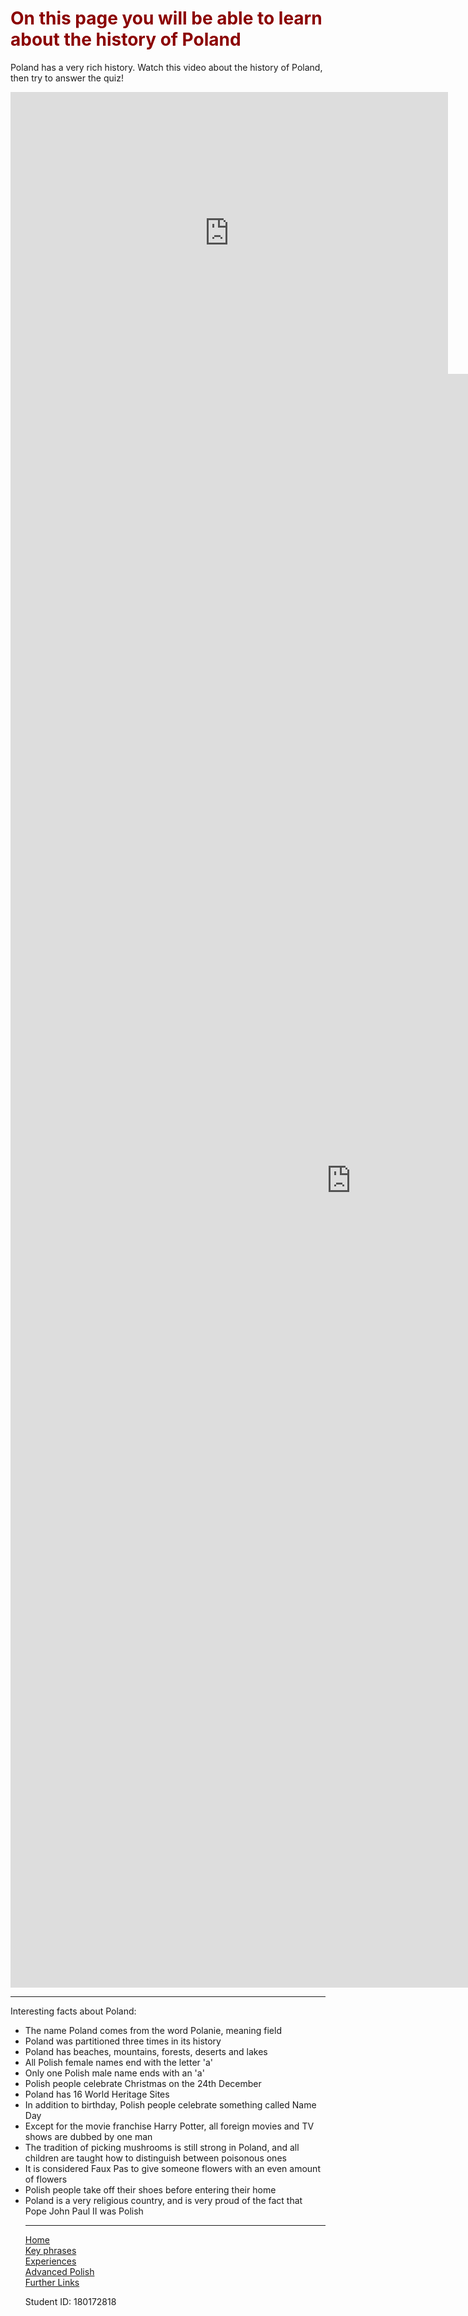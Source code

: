 <h1 style="color:darkred;">On this page you will be able to learn about the history of Poland</h1>

<body>
  <p>Poland has a very rich history. Watch this video about the history of Poland, then try to answer the quiz!</p>
  
  <iframe width="700" height="451" src="https://www.youtube.com/embed/7SpddNW7a3k" frameborder="0" allow="accelerometer; autoplay; encrypted-media; gyroscope; picture-in-picture" allowfullscreen></iframe>



<iframe src="https://h5p.org/h5p/embed/689962" width="1090" height="2582" frameborder="0" allowfullscreen="allowfullscreen"></iframe><script src="https://h5p.org/sites/all/modules/h5p/library/js/h5p-resizer.js" charset="UTF-8"></script>

<hr>
Interesting facts about Poland:
<ul> <li>The name Poland comes from the word Polanie, meaning field</li> <li>Poland was partitioned three times in its history</li> <li>Poland has beaches, mountains, forests, deserts and lakes</li> <li>All Polish female names end with the letter 'a'</li> <li>Only one Polish male name ends with an 'a'</li> <li>Polish people celebrate Christmas on the 24th December</li> <li>Poland has 16 World Heritage Sites</li> <li>In addition to birthday, Polish people celebrate something called Name Day</li> <li>Except for the movie franchise Harry Potter, all foreign movies and TV shows are dubbed by one man</li> <li>The tradition of picking mushrooms is still strong in Poland, and all children are taught how to distinguish between poisonous ones</li> <li>It is considered Faux Pas to give someone flowers with an even amount of flowers</li> <li>Polish people take off their shoes before entering their home</li> <li>Poland is a very religious country, and is very proud of the fact that Pope John Paul II was Polish</li>
 <hr>
   <a href="index.html">Home</a>
 <br>
 <a href="keyphrases.html">Key phrases</a>
 <br>
 <a href="experiences.html">Experiences</a>
 <br>
 <a href="advancedpolish.html">Advanced Polish</a>
 <br>
 <a href="furtherlinks.html">Further Links</a>
 
 <br>
 
 Student ID: 180172818
